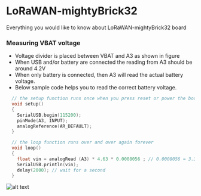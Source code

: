 # LoRaWAN-mightyBrick32
Everything you would like to know about LoRaWAN-mightyBrick32 board


### Measuring VBAT voltage
- Voltage divider is placed between VBAT and A3 as shown in figure 
- When USB and/or battery are connected the reading from A3 should be around 4.2V 
- When only battery is connected, then A3 will read the actual battery voltage.
- Below sample code helps you to read the correct battery voltage.

```c
  // the setup function runs once when you press reset or power the board
  void setup()
  {
    SerialUSB.begin(115200);
    pinMode(A3, INPUT);
    analogReference(AR_DEFAULT);
  }

  // the loop function runs over and over again forever
  void loop()
  {
    float vin = analogRead (A3) * 4.63 * 0.0008056 ; // 0.0008056 = 3.3 / 4096
    SerialUSB.println(vin);
    delay(2000); // wait for a second
  }
```

![alt text](https://github.com/[username]/[reponame]/blob/[branch]/image.jpg?raw=true)
